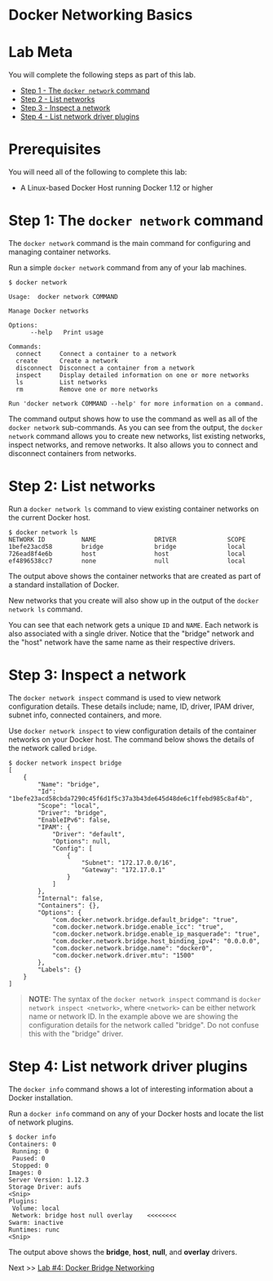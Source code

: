 # Docker Networking Basics

# Lab Meta


You will complete the following steps as part of this lab.

- [Step 1 - The `docker network` command](#docker_network)
- [Step 2 - List networks](#list_networks)
- [Step 3 - Inspect a network](#inspect)
- [Step 4 - List network driver plugins](#list_drivers)

# Prerequisites

You will need all of the following to complete this lab:

- A Linux-based Docker Host running Docker 1.12 or higher

# <a name="docker_network"></a>Step 1: The `docker network` command

The `docker network` command is the main command for configuring and managing container networks.

Run a simple `docker network` command from any of your lab machines.

```
$ docker network

Usage:  docker network COMMAND

Manage Docker networks

Options:
      --help   Print usage

Commands:
  connect     Connect a container to a network
  create      Create a network
  disconnect  Disconnect a container from a network
  inspect     Display detailed information on one or more networks
  ls          List networks
  rm          Remove one or more networks

Run 'docker network COMMAND --help' for more information on a command.
```

The command output shows how to use the command as well as all of the `docker network` sub-commands. As you can see from the output, the `docker network` command allows you to create new networks, list existing networks, inspect networks, and remove networks. It also allows you to connect and disconnect containers from networks.

# <a name="list_networks"></a>Step 2: List networks

Run a `docker network ls` command to view existing container networks on the current Docker host.

```
$ docker network ls
NETWORK ID          NAME                DRIVER              SCOPE
1befe23acd58        bridge              bridge              local
726ead8f4e6b        host                host                local
ef4896538cc7        none                null                local
```

The output above shows the container networks that are created as part of a standard installation of Docker.

New networks that you create will also show up in the output of the `docker network ls` command.

You can see that each network gets a unique `ID` and `NAME`. Each network is also associated with a single driver. Notice that the "bridge" network and the "host" network have the same name as their respective drivers.

# <a name="inspect"></a>Step 3: Inspect a network

The `docker network inspect` command is used to view network configuration details. These details include; name, ID, driver, IPAM driver, subnet info, connected containers, and more.

Use `docker network inspect` to view configuration details of the container networks on your Docker host. The command below shows the details of the network called `bridge`.

```
$ docker network inspect bridge
[
    {
        "Name": "bridge",
        "Id": "1befe23acd58cbda7290c45f6d1f5c37a3b43de645d48de6c1ffebd985c8af4b",
        "Scope": "local",
        "Driver": "bridge",
        "EnableIPv6": false,
        "IPAM": {
            "Driver": "default",
            "Options": null,
            "Config": [
                {
                    "Subnet": "172.17.0.0/16",
                    "Gateway": "172.17.0.1"
                }
            ]
        },
        "Internal": false,
        "Containers": {},
        "Options": {
            "com.docker.network.bridge.default_bridge": "true",
            "com.docker.network.bridge.enable_icc": "true",
            "com.docker.network.bridge.enable_ip_masquerade": "true",
            "com.docker.network.bridge.host_binding_ipv4": "0.0.0.0",
            "com.docker.network.bridge.name": "docker0",
            "com.docker.network.driver.mtu": "1500"
        },
        "Labels": {}
    }
]
```

> **NOTE:** The syntax of the `docker network inspect` command is `docker network inspect <network>`, where `<network>` can be either network name or network ID. In the example above we are showing the configuration details for the network called "bridge". Do not confuse this with the "bridge" driver.


# <a name="list_drivers"></a>Step 4: List network driver plugins

The `docker info` command shows a lot of interesting information about a Docker installation.

Run a `docker info` command on any of your Docker hosts and locate the list of network plugins.

```
$ docker info
Containers: 0
 Running: 0
 Paused: 0
 Stopped: 0
Images: 0
Server Version: 1.12.3
Storage Driver: aufs
<Snip>
Plugins:
 Volume: local
 Network: bridge host null overlay    <<<<<<<<
Swarm: inactive
Runtimes: runc
<Snip>
```

The output above shows the **bridge**, **host**, **null**, and **overlay** drivers.


Next >> [Lab #4: Docker Bridge Networking](../A2-bridge-networking/)
